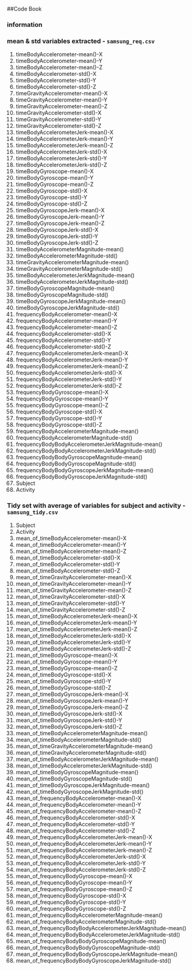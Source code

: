 ##Code Book
### information


### mean & std variables extracted - `samsung_req.csv`

1. timeBodyAccelerometer-mean()-X
2. timeBodyAccelerometer-mean()-Y
3. timeBodyAccelerometer-mean()-Z
4. timeBodyAccelerometer-std()-X
5. timeBodyAccelerometer-std()-Y
6. timeBodyAccelerometer-std()-Z
7. timeGravityAccelerometer-mean()-X
8. timeGravityAccelerometer-mean()-Y
9. timeGravityAccelerometer-mean()-Z
10. timeGravityAccelerometer-std()-X
11. timeGravityAccelerometer-std()-Y
12. timeGravityAccelerometer-std()-Z
13. timeBodyAccelerometerJerk-mean()-X
14. timeBodyAccelerometerJerk-mean()-Y
15. timeBodyAccelerometerJerk-mean()-Z
16. timeBodyAccelerometerJerk-std()-X
17. timeBodyAccelerometerJerk-std()-Y
18. timeBodyAccelerometerJerk-std()-Z
19. timeBodyGyroscope-mean()-X
20. timeBodyGyroscope-mean()-Y
21. timeBodyGyroscope-mean()-Z
22. timeBodyGyroscope-std()-X
23. timeBodyGyroscope-std()-Y
24. timeBodyGyroscope-std()-Z
25. timeBodyGyroscopeJerk-mean()-X
26. timeBodyGyroscopeJerk-mean()-Y
27. timeBodyGyroscopeJerk-mean()-Z
28. timeBodyGyroscopeJerk-std()-X
29. timeBodyGyroscopeJerk-std()-Y
30. timeBodyGyroscopeJerk-std()-Z
31. timeBodyAccelerometerMagnitude-mean()
32. timeBodyAccelerometerMagnitude-std()
33. timeGravityAccelerometerMagnitude-mean()
34. timeGravityAccelerometerMagnitude-std()
35. timeBodyAccelerometerJerkMagnitude-mean()
36. timeBodyAccelerometerJerkMagnitude-std()
37. timeBodyGyroscopeMagnitude-mean()
38. timeBodyGyroscopeMagnitude-std()
39. timeBodyGyroscopeJerkMagnitude-mean()
40. timeBodyGyroscopeJerkMagnitude-std()
41. frequencyBodyAccelerometer-mean()-X
42. frequencyBodyAccelerometer-mean()-Y
43. frequencyBodyAccelerometer-mean()-Z
44. frequencyBodyAccelerometer-std()-X
45. frequencyBodyAccelerometer-std()-Y
46. frequencyBodyAccelerometer-std()-Z
47. frequencyBodyAccelerometerJerk-mean()-X
48. frequencyBodyAccelerometerJerk-mean()-Y
49. frequencyBodyAccelerometerJerk-mean()-Z
50. frequencyBodyAccelerometerJerk-std()-X
51. frequencyBodyAccelerometerJerk-std()-Y
52. frequencyBodyAccelerometerJerk-std()-Z
53. frequencyBodyGyroscope-mean()-X
54. frequencyBodyGyroscope-mean()-Y
55. frequencyBodyGyroscope-mean()-Z
56. frequencyBodyGyroscope-std()-X
57. frequencyBodyGyroscope-std()-Y
58. frequencyBodyGyroscope-std()-Z
59. frequencyBodyAccelerometerMagnitude-mean()
60. frequencyBodyAccelerometerMagnitude-std()
61. frequencyBodyBodyAccelerometerJerkMagnitude-mean()
62. frequencyBodyBodyAccelerometerJerkMagnitude-std()
63. frequencyBodyBodyGyroscopeMagnitude-mean()
64. frequencyBodyBodyGyroscopeMagnitude-std()
65. frequencyBodyBodyGyroscopeJerkMagnitude-mean()
66. frequencyBodyBodyGyroscopeJerkMagnitude-std()
67. Subject
68. Activity

### Tidy set with average of variables for subject and activity - `samsung_tidy.csv`
1. Subject
2. Activity
3. mean_of_timeBodyAccelerometer-mean()-X
4. mean_of_timeBodyAccelerometer-mean()-Y
5. mean_of_timeBodyAccelerometer-mean()-Z
6. mean_of_timeBodyAccelerometer-std()-X
7. mean_of_timeBodyAccelerometer-std()-Y
8. mean_of_timeBodyAccelerometer-std()-Z
9. mean_of_timeGravityAccelerometer-mean()-X
10. mean_of_timeGravityAccelerometer-mean()-Y
11. mean_of_timeGravityAccelerometer-mean()-Z
12. mean_of_timeGravityAccelerometer-std()-X
13. mean_of_timeGravityAccelerometer-std()-Y
14. mean_of_timeGravityAccelerometer-std()-Z
15. mean_of_timeBodyAccelerometerJerk-mean()-X
16. mean_of_timeBodyAccelerometerJerk-mean()-Y
17. mean_of_timeBodyAccelerometerJerk-mean()-Z
18. mean_of_timeBodyAccelerometerJerk-std()-X
19. mean_of_timeBodyAccelerometerJerk-std()-Y
20. mean_of_timeBodyAccelerometerJerk-std()-Z
21. mean_of_timeBodyGyroscope-mean()-X
22. mean_of_timeBodyGyroscope-mean()-Y
23. mean_of_timeBodyGyroscope-mean()-Z
24. mean_of_timeBodyGyroscope-std()-X
25. mean_of_timeBodyGyroscope-std()-Y
26. mean_of_timeBodyGyroscope-std()-Z
27. mean_of_timeBodyGyroscopeJerk-mean()-X
28. mean_of_timeBodyGyroscopeJerk-mean()-Y
29. mean_of_timeBodyGyroscopeJerk-mean()-Z
30. mean_of_timeBodyGyroscopeJerk-std()-X
31. mean_of_timeBodyGyroscopeJerk-std()-Y
32. mean_of_timeBodyGyroscopeJerk-std()-Z
33. mean_of_timeBodyAccelerometerMagnitude-mean()
34. mean_of_timeBodyAccelerometerMagnitude-std()
35. mean_of_timeGravityAccelerometerMagnitude-mean()
36. mean_of_timeGravityAccelerometerMagnitude-std()
37. mean_of_timeBodyAccelerometerJerkMagnitude-mean()
38. mean_of_timeBodyAccelerometerJerkMagnitude-std()
39. mean_of_timeBodyGyroscopeMagnitude-mean()
40. mean_of_timeBodyGyroscopeMagnitude-std()
41. mean_of_timeBodyGyroscopeJerkMagnitude-mean()
42. mean_of_timeBodyGyroscopeJerkMagnitude-std()
43. mean_of_frequencyBodyAccelerometer-mean()-X
44. mean_of_frequencyBodyAccelerometer-mean()-Y
45. mean_of_frequencyBodyAccelerometer-mean()-Z
46. mean_of_frequencyBodyAccelerometer-std()-X
47. mean_of_frequencyBodyAccelerometer-std()-Y
48. mean_of_frequencyBodyAccelerometer-std()-Z
49. mean_of_frequencyBodyAccelerometerJerk-mean()-X
50. mean_of_frequencyBodyAccelerometerJerk-mean()-Y
51. mean_of_frequencyBodyAccelerometerJerk-mean()-Z
52. mean_of_frequencyBodyAccelerometerJerk-std()-X
53. mean_of_frequencyBodyAccelerometerJerk-std()-Y
54. mean_of_frequencyBodyAccelerometerJerk-std()-Z
55. mean_of_frequencyBodyGyroscope-mean()-X
56. mean_of_frequencyBodyGyroscope-mean()-Y
57. mean_of_frequencyBodyGyroscope-mean()-Z
58. mean_of_frequencyBodyGyroscope-std()-X
59. mean_of_frequencyBodyGyroscope-std()-Y
60. mean_of_frequencyBodyGyroscope-std()-Z
61. mean_of_frequencyBodyAccelerometerMagnitude-mean()
62. mean_of_frequencyBodyAccelerometerMagnitude-std()
63. mean_of_frequencyBodyBodyAccelerometerJerkMagnitude-mean()
64. mean_of_frequencyBodyBodyAccelerometerJerkMagnitude-std()
65. mean_of_frequencyBodyBodyGyroscopeMagnitude-mean()
66. mean_of_frequencyBodyBodyGyroscopeMagnitude-std()
67. mean_of_frequencyBodyBodyGyroscopeJerkMagnitude-mean()
68. mean_of_frequencyBodyBodyGyroscopeJerkMagnitude-std()